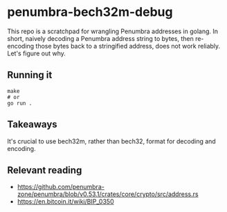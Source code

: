# penumbra-bech32m-debug

This repo is a scratchpad for wrangling Penumbra addresses in golang.
In short, naively decoding a Penumbra address string to bytes, then
re-encoding those bytes back to a stringified address, does not work reliably.
Let's figure out why.

## Running it
```
make
# or
go run .
```

## Takeaways

It's crucial to use bech32m, rather than bech32, format for decoding
and encoding.

## Relevant reading
* https://github.com/penumbra-zone/penumbra/blob/v0.53.1/crates/core/crypto/src/address.rs
* https://en.bitcoin.it/wiki/BIP_0350
